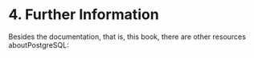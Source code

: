 # 4. Further Information


Besides the documentation, that is, this book, there are other resources aboutPostgreSQL:
